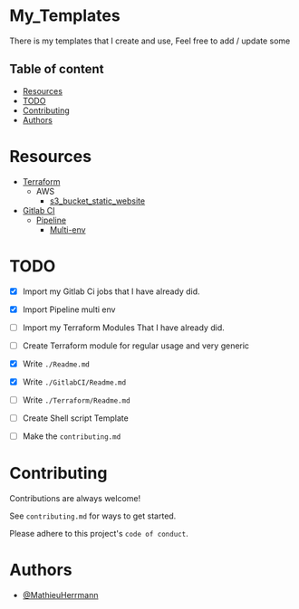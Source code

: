 # My_Templates

There is my templates that I create and use, Feel free to add / update some

<!-- toc -->
## Table of content
- [Resources](#resources)
- [TODO](#todo)
- [Contributing](#contributing)
- [Authors](#authors)

<!-- tocstop -->

# Resources

* [Terraform](Terraform/README.md)
    * AWS
        * [s3_bucket_static_website](Terraform/modules/AWS/s3_bucket_static_website/README.md)
* [Gitlab CI](GitlabCI/README.md) 
    * [Pipeline](GitlabCI/pipelines/README.md)
        * [Multi-env](GitlabCI/pipelines/multi-env/README.md)



# TODO

- [x]  Import my Gitlab Ci jobs that I have already did.
- [x]  Import Pipeline multi env
- [ ]  Import my Terraform Modules That I have already did.
- [ ]  Create Terraform module for regular usage and very generic
- [x]  Write `./Readme.md` 
- [x]  Write `./GitlabCI/Readme.md` 
- [ ]  Write `./Terraform/Readme.md` 
- [ ]  Create Shell script Template
- [ ]  Make the `contributing.md`


# Contributing

Contributions are always welcome!

See `contributing.md` for ways to get started.

Please adhere to this project's `code of conduct`.



# Authors

- [@MathieuHerrmann](https://github.com/MathieuHerrmann)
